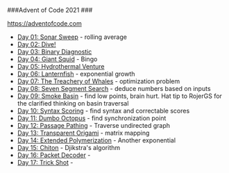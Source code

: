 ###Advent of Code 2021 ###

https://adventofcode.com

* [Day 01: Sonar Sweep](day01.py) - rolling average
* [Day 02: Dive!](day02.py)
* [Day 03: Binary Diagnostic](day03.py) 
* [Day 04: Giant Squid](day04.ipynb) - Bingo
* [Day 05: Hydrothermal Venture](day05.ipynb)
* [Day 06: Lanternfish](day06.ipynb) - exponential growth
* [Day 07: The Treachery of Whales](day07.ipynb) - optimization problem
* [Day 08: Seven Segment Search](day08.ipynb) - deduce numbers based on inputs
* [Day 09: Smoke Basin](day09.ipynb) - find low points, brain hurt.  Hat tip to RojerGS for the clarified thinking on basin traversal
* [Day 10: Syntax Scoring](day10.ipynb) - find syntax and correctable scores
* [Day 11: Dumbo Octopus](day11.ipynb) - find synchronization point
* [Day 12: Passage Pathing](day12.ipynb) - Traverse undirected graph
* [Day 13: Transparent Origami](day13.ipynb) - matrix mapping
* [Day 14: Extended Polymerization](day14.ipynb) - Another exponential
* [Day 15: Chiton](day15.ipynb) - Djikstra's algorithm
* [Day 16: Packet Decoder](day16.ipynb) - 
* [Day 17: Trick Shot](day17.ipynb) - 
